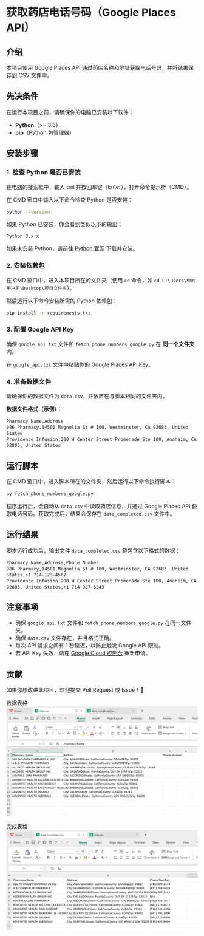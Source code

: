 # 获取药店电话号码（Google Places API）

## 介绍
本项目使用 Google Places API 通过药店名称和地址获取电话号码，并将结果保存到 CSV 文件中。

## 先决条件
在运行本项目之前，请确保你的电脑已安装以下软件：
- **Python**（>= 3.6）
- **pip**（Python 包管理器）

## 安装步骤

### 1. 检查 Python 是否已安装
在电脑的搜索框中，输入 `cmd` 并按回车键（Enter），打开命令提示符（CMD）。

在 CMD 窗口中输入以下命令检查 Python 是否安装：
```sh
python --version
```
如果 Python 已安装，你会看到类似以下的输出：
```
Python 3.x.x
```
如果未安装 Python，请前往 [Python 官网](https://www.python.org/downloads/) 下载并安装。

### 2. 安装依赖包
在 CMD 窗口中，进入本项目所在的文件夹（使用 `cd` 命令，如 `cd C:\Users\你的用户名\Desktop\项目文件夹`）。

然后运行以下命令安装所需的 Python 依赖包：
```sh
pip install -r requirements.txt
```

### 3. 配置 Google API Key

确保 `google_api.txt` 文件和 `fetch_phone_numbers_google.py` 在 **同一个文件夹** 内。

在 `google_api.txt` 文件中粘贴你的 Google Places API Key。

### 4. 准备数据文件
请确保你的数据文件为 `data.csv`，并放置在与脚本相同的文件夹内。

**数据文件格式（示例）**：
```
Pharmacy Name,Address
986 Pharmacy,14501 Magnolia St # 100, Westminster, CA 92683, United States
Providence Infusion,200 W Center Street Promenade Ste 100, Anaheim, CA 92805, United States
```

## 运行脚本

在 CMD 窗口中，进入脚本所在的文件夹，然后运行以下命令执行脚本：
```sh
py fetch_phone_numbers_google.py
```

程序运行后，会自动从 `data.csv` 中读取药店信息，并通过 Google Places API 获取电话号码。获取完成后，结果会保存在 `data_completed.csv` 文件中。

## 运行结果
脚本运行成功后，输出文件 `data_completed.csv` 将包含以下格式的数据：
```
Pharmacy Name,Address,Phone Number
986 Pharmacy,14501 Magnolia St # 100, Westminster, CA 92683, United States,+1 714-123-4567
Providence Infusion,200 W Center Street Promenade Ste 100, Anaheim, CA 92805, United States,+1 714-987-6543
```

## 注意事项
- 确保 `google_api.txt` 文件和 `fetch_phone_numbers_google.py` 在同一文件夹。
- 确保 `data.csv` 文件存在，并且格式正确。
- 每次 API 请求之间有 1 秒延迟，以防止触发 Google API 限制。
- 若 API Key 失效，请在 [Google Cloud 控制台](https://console.cloud.google.com/) 重新申请。

## 贡献
如果你想改进此项目，欢迎提交 Pull Request 或 Issue！🎉

数据表格
![alt text](image-1.png)

完成表格
![alt text](image-2.png)
